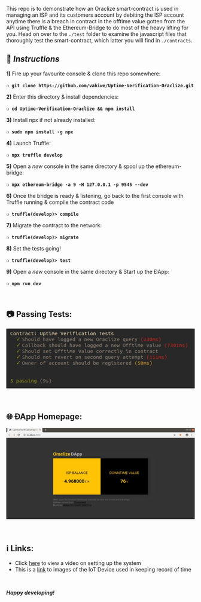 This repo is to demonstrate how an Oraclize smart-contract is used in managing an ISP and its customers account by debiting the ISP account anytime there is a breach in contract in the offtime value gotten from the API using Truffle & the Ethereum-Bridge to do most of the heavy lifting for you. Head on over to the `./test` folder to examine the javascript files that thoroughly test the smart-contract, which latter you will find in `./contracts`.

## :page_with_curl:  _Instructions_

**1)** Fire up your favourite console & clone this repo somewhere:

__`❍ git clone https://github.com/vahiwe/Uptime-Verification-Oraclize.git`__

**2)** Enter this directory & install dependencies:

__`❍ cd Uptime-Verification-Oraclize && npm install`__

**3)** Install npx if not already installed:

__`❍ sudo npm install -g npx `__

**4)** Launch Truffle:

__`❍ npx truffle develop`__

**5)** Open a _new_ console in the same directory & spool up the ethereum-bridge:

__`❍ npx ethereum-bridge -a 9 -H 127.0.0.1 -p 9545 --dev `__

**6)** Once the bridge is ready & listening, go back to the first console with Truffle running & compile the contract code

__`❍ truffle(develop)> compile`__

**7)** Migrate the contract to the network:

__`❍ truffle(develop)> migrate `__

**8)** Set the tests going!

__`❍ truffle(develop)> test`__

**9)** Open a _new_ console in the same directory & Start up the ÐApp:

__`❍ npm run dev `__

&nbsp;

## :camera: Passing Tests:

![The passing tests](uptime-verification-test.jpg)

&nbsp;

## :globe_with_meridians: ÐApp Homepage:

![ÐApp Homepage](homepage.jpg)

&nbsp;

## :information_source: Links:

* Click [here](https://youtu.be/na_UsrvnQfw) to view a video on setting up the system
* This is a [link](https://twitter.com/PROFXELFINITO/status/1141230082226364416?s=19) to images of the IoT Device used in keeping record of time

&nbsp;

__*Happy developing!*__
